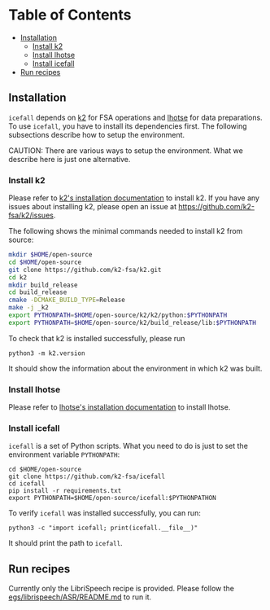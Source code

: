 
# Table of Contents

- [Installation](#installation)
  * [Install k2](#install-k2)
  * [Install lhotse](#install-lhotse)
  * [Install icefall](#install-icefall)
- [Run recipes](#run-recipes)


## Installation

`icefall` depends on [k2][k2] for FSA operations and [lhotse][lhotse] for
data preparations. To use `icefall`, you have to install its dependencies first.
The following subsections describe how to setup the environment.

CAUTION: There are various ways to setup the environment. What we describe
here is just one alternative.

### Install k2

Please refer to [k2's installation documentation][k2-install] to install k2.
If you have any issues about installing k2, please open an issue at
<https://github.com/k2-fsa/k2/issues>.

The following shows the minimal commands needed to install k2 from source:

```bash
mkdir $HOME/open-source
cd $HOME/open-source
git clone https://github.com/k2-fsa/k2.git
cd k2
mkdir build_release
cd build_release
cmake -DCMAKE_BUILD_TYPE=Release
make -j _k2
export PYTHONPATH=$HOME/open-source/k2/k2/python:$PYTHONPATH
export PYTHONPATH=$HOME/open-source/k2/build_release/lib:$PYTHONPATH
```

To check that k2 is installed successfully, please run

```
python3 -m k2.version
```

It should show the information about the environment in which
k2 was built.

### Install lhotse

Please refer to [lhotse's installation documentation][lhotse-install] to install
lhotse.

### Install icefall

`icefall` is a set of Python scripts. What you need to do is just to set
the environment variable `PYTHONPATH`:

```
cd $HOME/open-source
git clone https://github.com/k2-fsa/icefall
cd icefall
pip install -r requirements.txt
export PYTHONPATH=$HOME/open-source/icefall:$PYTHONPATHON
```

To verify `icefall` was installed successfully, you can run:

```
python3 -c "import icefall; print(icefall.__file__)"
```

It should print the path to `icefall`.


## Run recipes

Currently only the LibriSpeech recipe is provided. Please
follow the [egs/librispeech/ASR/README.md][LibriSpeech] to run it.

[LibriSpeech]: egs/librispeech/ASR/README.md
[k2-install]: https://k2.readthedocs.io/en/latest/installation/index.html#
[k2]: https://github.com/k2-fsa/k2
[lhotse]: https://github.com/lhotse-speech/lhotse
[lhotse-install]: https://lhotse.readthedocs.io/en/latest/getting-started.html#installation
